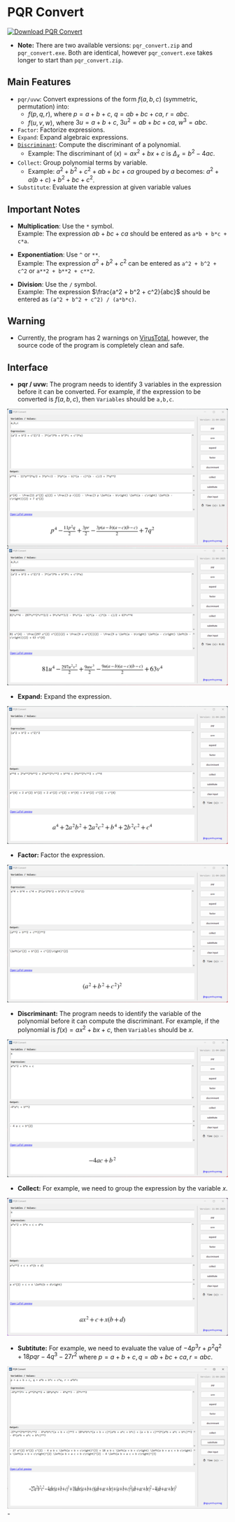 # PQR Convert

[![Download PQR Convert](https://custom-icon-badges.demolab.com/badge/-Download-blue?style=for-the-badge&logo=download&logoColor=white "Download PQR Convert")](https://github.com/nguyenhuyenag/pqr_convert/releases/)

- **Note:** There are two available versions: `pqr_convert.zip` and `pqr_convert.exe`. Both are identical, however `pqr_convert.exe` takes longer to start than `pqr_convert.zip`.

## Main Features

- `pqr/uvw`: Convert expressions of the form $f(a, b, c)$ (symmetric, permutation) into:
    + $f(p, q, r),$ where $p = a + b + c, \ q = ab + bc + ca, \ r = abc.$
    + $f(u, v, w),$ where $3u = a + b + c, \ 3u^2 = ab + bc + ca, \ w^3 = abc.$
- `Factor`: Factorize expressions.
- `Expand`: Expand algebraic expressions.
- [`Discriminant`](https://en.wikipedia.org/wiki/Discriminant): Compute the discriminant of a polynomial.
    + Example: The discriminant of $(x) = ax^2+bx+c$ is $\Delta_{x}=b^2 - 4ac.$
- `Collect`: Group polynomial terms by variable.
    + Example: $a^2 + b^2 + c^2 + ab + bc + ca$ grouped by $a$ becomes: $a^2 + a(b + c) + b^2 + bc + c^2$.
- `Substitute`: Evaluate the expression at given variable values

## Important Notes

- **Multiplication**: Use the `*` symbol.  
  Example: The expression $ab + bc + ca$ should be entered as `a*b + b*c + c*a`.

- **Exponentiation**: Use `^` or `**`.  
  Example: The expression $a^2 + b^2 + c^2$ can be entered as `a^2 + b^2 + c^2` or `a**2 + b**2 + c**2`.
- **Division**: Use the `/` symbol.  
  Example: The expression $\frac{a^2 + b^2 + c^2}{abc}$ should be entered as `(a^2 + b^2 + c^2) / (a*b*c)`.

## Warning

- Currently, the program has 2 warnings on [VirusTotal](https://www.virustotal.com/gui/file/b69f82ab6054ceff9c54b5a23168dbb0a229cb3c72224b5c208db1bdfe23b79f?nocache=1), however, the source code of the program is completely clean and safe.

## Interface

- **pqr / uvw:** The program needs to identify $3$ variables in the expression before it can be converted. For example, if the expression to be converted is $f(a,b,c),$ then `Variables` should be `a,b,c`.
<img src='https://github.com/nguyenhuyenag/pqr_convert/blob/main/resources/pqr.png'>
<img src='https://github.com/nguyenhuyenag/pqr_convert/blob/main/resources/uvw.png'>


- **Expand:** Expand the expression.
<img src='https://github.com/nguyenhuyenag/pqr_convert/blob/main/resources/expand.png'>

- **Factor:** Factor the expression.
<img src='https://github.com/nguyenhuyenag/pqr_convert/blob/main/resources/factor.png'>

- **Discriminant:** The program needs to identify the variable of the polynomial before it can compute the discriminant. For example, if the polynomial is $f(x)=ax^2+bx+c,$ then `Variables` should be $x$.
<img src='https://github.com/nguyenhuyenag/pqr_convert/blob/main/resources/discriminant.png'>

- **Collect:** For example, we need to group the expression by the variable $x.$
<img src='https://github.com/nguyenhuyenag/pqr_convert/blob/main/resources/collect.png'>

- **Subtitute:** For example, we need to evaluate the value of $-4p^3r + p^2q^2 + 18pqr - 4q^3 - 27r^2$ where $p=a+b+c, \, q = ab+bc+ca, \, r = abc.$
<img src='https://github.com/nguyenhuyenag/pqr_convert/blob/main/resources/substitute.png'>
- 
